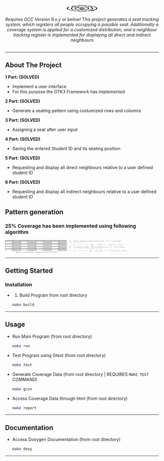 <div id="top"></div>

<!-- PROJECT LOGO -->
<br />


<div align="center">

<img src="./doxy/images/logo.png" width="20%" height="20">

<i>Requires GCC Version 9.x.y or below! This project generates a seat tracking system, which registers all people occupying a possible seat. Additionally a coverage system is applied for a customized distribution, and a neighbour tracking register is implemented for displaying all direct and indirect neighbours</i>
<br />
<br />

</div>

<hr>

<!-- ABOUT THE PROJECT -->
## About The Project

<strong>1 Part: (SOLVED)<br /></strong>
* Implement a user interface<br />
* For this purpose the GTK3 Framework has implemented<br />

<strong>2 Part: (SOLVED)<br /></strong>
* Generate a seating pattern using costumized rows and columns <br />

<strong>3 Part: (SOLVED)<br /></strong>
* Assigning a seat after user input <br />

<strong>4 Part: (SOLVED)<br /></strong>
* Saving the entered Student ID and its seating position <br />

<strong>5 Part: (SOLVED)<br /></strong>
* Requesting and display all direct neighbours relative to a user defined student ID<br />

<strong>6 Part: (SOLVED)<br /></strong>
* Requesting and display all indirect neighbours relative to a user defined student ID<br />

## Pattern generation
### 25% Coverage has been implemented using following algorithm


<img src="./doxy/images/25cov_pattern.png" width="40%" height="40">
<img src="./doxy/images/row_col_deter_25cov.png" width="40%" height="40">

<hr>


<!-- GETTING STARTED -->
## Getting Started

### Installation

* 1. Build Program from root directory
   ```sh
   make build
   ```
<hr>

<!-- USAGE EXAMPLES -->
## Usage

* Run Main Program (from root directory)
   ```sh
   make run
   ```
* Test Program using Gtest (from root directory)
   ```sh
   make test
   ```
* Generate Coverage Data (from root directory | REQUIRES `MAKE TEST` COMMAND)
   ```sh
   make gcov 
   ```
* Access Coverage Data through html (from root directory)
   ```sh
   make report
   ```
<hr>

## Documentation

* Access Doxygen Documentation (from root directory)
   ```sh
   make doxy
   ```
<hr>
